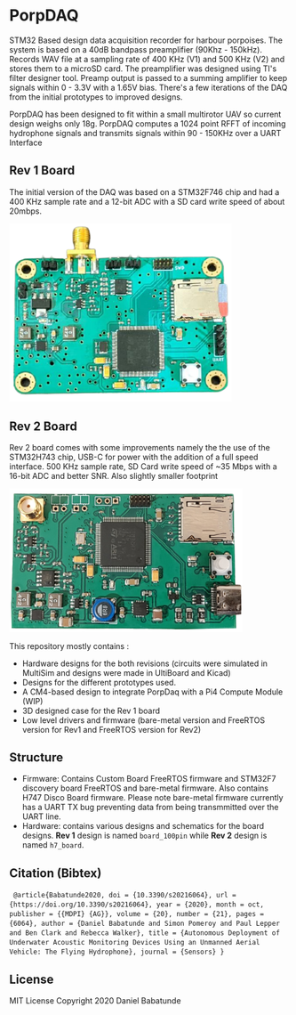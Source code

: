 # PorpDAQ
STM32 Based design data acquisition recorder for harbour porpoises. The system is based on a 40dB bandpass preamplifier (90Khz - 150kHz). Records WAV file at a sampling rate of 400 KHz (V1) and 500 KHz (V2) and stores them to a microSD card. The preamplifier was designed using TI's filter designer tool. Preamp output is passed to a summing amplifier to keep signals within 0 - 3.3V with a 1.65V bias. There's a few iterations of the DAQ from the initial prototypes to improved designs. 

PorpDAQ has been designed to fit within a small multirotor UAV so current design weighs only 18g. PorpDAQ computes a 1024 point RFFT of incoming hydrophone signals and transmits signals within 90 - 150KHz over a UART Interface

## Rev 1 Board                         

The initial version of the DAQ was based on a STM32F746 chip and had a 400 KHz sample rate and a 12-bit ADC with a SD card write speed of about 20mbps. 

<p align="left">
<img src="img/PorpDAQ_final.png" width = 400 />
</p>



## Rev 2 Board

Rev 2 board comes with some improvements namely the the use of the STM32H743 chip, USB-C for power with the addition of a full speed interface. 500 KHz sample rate, SD Card write speed of ~35 Mbps with a 16-bit ADC and better SNR. Also slightly smaller footprint 
<br />
<p align="left">
<img src="img/PorpDAQ_H7.png" width = 420 />
</p>

This repository mostly contains :
   - Hardware designs for the both revisions (circuits were simulated in MultiSim and designs were made in UltiBoard and Kicad)
   - Designs for the  different prototypes used.
   - A CM4-based design to integrate PorpDaq with a Pi4 Compute Module (WIP)
   - 3D designed case for the Rev 1 board 
   - Low level drivers and firmware (bare-metal version and FreeRTOS version for Rev1 and FreeRTOS version for Rev2)

## Structure
 - Firmware: Contains Custom Board FreeRTOS firmware and STM32F7 discovery board FreeRTOS and bare-metal firmware. Also contains H747 Disco Board firmware.  Please note bare-metal firmware currently has a UART TX bug preventing data from being transmmitted over the UART line.
 - Hardware: contains various designs and schematics for the board designs. **Rev 1** design is named `board_100pin` while  **Rev 2** design is named `h7_board`. 

 ## Citation (Bibtex)

` @article{Babatunde2020,
  doi = {10.3390/s20216064},
  url = {https://doi.org/10.3390/s20216064},
  year = {2020},
  month = oct,
  publisher = {{MDPI} {AG}},
  volume = {20},
  number = {21},
  pages = {6064},
  author = {Daniel Babatunde and Simon Pomeroy and Paul Lepper and Ben Clark and Rebecca Walker},
  title = {Autonomous Deployment of Underwater Acoustic Monitoring Devices Using an Unmanned Aerial Vehicle: The Flying Hydrophone},
  journal = {Sensors}
}`


## License
  MIT License Copyright 2020 Daniel Babatunde

